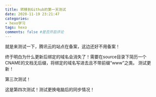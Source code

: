 ```yaml
---
title: 转移到Github的第一天测试
date: 2020-11-19 23:21:47
categories:
- hexo学习
tags: hexo
comments: false #是否开启评论
---
```

就是来测试一下，腾讯云的站点在备案，这边还好不用备案！

终于明白为什么更新后绑定的域名会消失了！需要在source目录下简历一个CNAME的文档无后缀，将绑定的域名写进去且不带前缀“www”之类。
测试更新！

第三次测试！

这是第四次测试！测试更换电脑后的同步情况！
